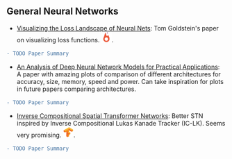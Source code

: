 
## General Neural Networks
- [Visualizing the Loss Landscape of Neural Nets](https://arxiv.org/abs/1801.10130): Tom Goldstein's paper on visualizing loss functions.  [<img src="../README/images/logo/pytorch.jpg" width="24" height="24" />](https://github.com/tomgoldstein/loss-landscape). 
```diff
- TODO Paper Summary
```

- [An Analysis of Deep Neural Network Models for Practical Applications](https://arxiv.org/abs/1605.07678): A paper with amazing plots of comparison of different architectures for accuracy, size, memory, speed and power. Can take inspiration for plots in future papers comparing architectures.
```diff
- TODO Paper Summary
```
- [Inverse Compositional Spatial Transformer Networks](https://arxiv.org/abs/1612.03897): Better STN inspired by Inverse Compositional Lukas Kanade Tracker (IC-LK). Seems very promising.  [<img src="../README/images/logo/tf.jpg" width="24" height="24" />](https://github.com/chenhsuanlin/inverse-compositional-STN).
```diff
- TODO Paper Summary
```
